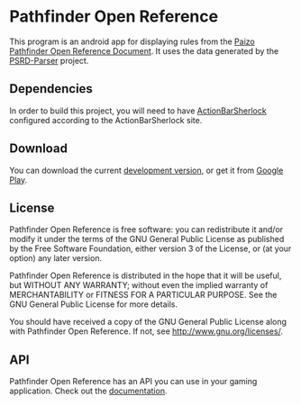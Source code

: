 # Pathfinder Open Reference
This program is an android app for displaying rules from the [Paizo Pathfinder Open Reference Document](http://paizo.com/pathfinderRPG/prd/).  It uses the data generated by the [PSRD-Parser](https://github.com/devonjones/PSRD-Parser) project.

## Dependencies
In order to build this project, you will need to have [ActionBarSherlock](http://actionbarsherlock.com/) configured according to the ActionBarSherlock site.

## Download
You can download the current [development version](http://bit.ly/GYdanb), or get it from [Google Play](https://play.google.com/store/apps/details?id=org.evilsoft.pathfinder.reference).

## License
Pathfinder Open Reference is free software: you can redistribute it and/or modify it under the terms of the GNU General Public License as published by the Free Software Foundation, either version 3 of the License, or (at your option) any later version.

Pathfinder Open Reference is distributed in the hope that it will be useful, but WITHOUT ANY WARRANTY; without even the implied warranty of MERCHANTABILITY or FITNESS FOR A PARTICULAR PURPOSE.  See the GNU General Public License for more details.

You should have received a copy of the GNU General Public License along with Pathfinder Open Reference.  If not, see <http://www.gnu.org/licenses/>.

## API
Pathfinder Open Reference has an API you can use in your gaming application.  Check out the [documentation](https://github.com/devonjones/PathfinderOpenReference/blob/master/api.md).
